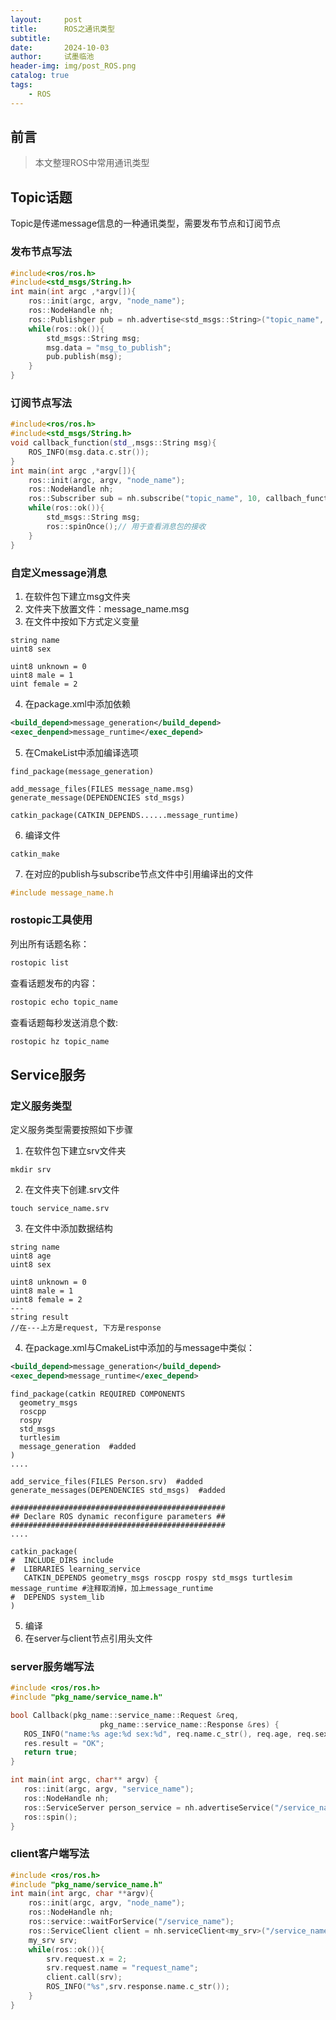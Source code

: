 ```yaml
---
layout:     post
title:      ROS之通讯类型
subtitle:   
date:       2024-10-03
author:     试墨临池
header-img: img/post_ROS.png
catalog: true
tags:
    - ROS
---
```


## 前言
> 本文整理ROS中常用通讯类型


## Topic话题

Topic是传递message信息的一种通讯类型，需要发布节点和订阅节点

### 发布节点写法
```C++
#include<ros/ros.h>
#include<std_msgs/String.h>
int main(int argc ,*argv[]){
    ros::init(argc, argv, "node_name");
    ros::NodeHandle nh;
    ros::Publishger pub = nh.advertise<std_msgs::String>("topic_name", 10);//10指缓存长度
    while(ros::ok()){
        std_msgs::String msg;
        msg.data = "msg_to_publish";
        pub.publish(msg);
    }
}
```
### 订阅节点写法
```C++
#include<ros/ros.h>
#include<std_msgs/String.h>
void callback_function(std_,msgs::String msg){
    ROS_INFO(msg.data.c.str());
}
int main(int argc ,*argv[]){
    ros::init(argc, argv, "node_name");
    ros::NodeHandle nh;
    ros::Subscriber sub = nh.subscribe("topic_name", 10, callbach_function);//10指缓存长度
    while(ros::ok()){
        std_msgs::String msg;
        ros::spinOnce();// 用于查看消息包的接收
    }
}
```

### 自定义message消息

1. 在软件包下建立msg文件夹
2. 文件夹下放置文件：message_name.msg
3. 在文件中按如下方式定义变量

```
string name
uint8 sex

uint8 unknown = 0
uint8 male = 1
uint female = 2
```

4. 在package.xml中添加依赖

```xml
<build_depend>message_generation</build_depend>
<exec_denpend>message_runtime</exec_depend>
```

5. 在CmakeList中添加编译选项
```
find_package(message_generation)

add_message_files(FILES message_name.msg)
generate_message(DEPENDENCIES std_msgs) 

catkin_package(CATKIN_DEPENDS......message_runtime)
```
6. 编译文件
```
catkin_make
```
7. 在对应的publish与subscribe节点文件中引用编译出的文件
```C++
#include message_name.h
```
### rostopic工具使用

列出所有话题名称：
```bash
rostopic list
```
查看话题发布的内容：
```bash
rostopic echo topic_name
```
查看话题每秒发送消息个数:
```bash
rostopic hz topic_name
```

## Service服务 

### 定义服务类型

定义服务类型需要按照如下步骤

1. 在软件包下建立srv文件夹
```
mkdir srv
```
2. 在文件夹下创建.srv文件
```
touch service_name.srv
```
3. 在文件中添加数据结构
```
string name
uint8 age
uint8 sex

uint8 unknown = 0
uint8 male = 1
uint8 female = 2
---
string result
//在---上方是request, 下方是response
```
4. 在package.xml与CmakeList中添加的与message中类似：

```xml
<build_depend>message_generation</build_depend>
<exec_depend>message_runtime</exec_depend>
```
```
find_package(catkin REQUIRED COMPONENTS
  geometry_msgs
  roscpp
  rospy
  std_msgs
  turtlesim
  message_generation  #added
)
....

add_service_files(FILES Person.srv)  #added
generate_messages(DEPENDENCIES std_msgs)  #added

################################################
## Declare ROS dynamic reconfigure parameters ##
################################################
....

catkin_package(
#  INCLUDE_DIRS include
#  LIBRARIES learning_service
   CATKIN_DEPENDS geometry_msgs roscpp rospy std_msgs turtlesim message_runtime #注释取消掉，加上message_runtime
#  DEPENDS system_lib
)
```

5. 编译
6. 在server与client节点引用头文件
### server服务端写法

```c++
#include <ros/ros.h>
#include "pkg_name/service_name.h"

bool Callback(pkg_name::service_name::Request &req,
                    pkg_name::service_name::Response &res) {
   ROS_INFO("name:%s age:%d sex:%d", req.name.c_str(), req.age, req.sex);
   res.result = "OK";
   return true;
}

int main(int argc, char** argv) {
   ros::init(argc, argv, "service_name");
   ros::NodeHandle nh;
   ros::ServiceServer person_service = nh.advertiseService("/service_name", Callback);
   ros::spin();
}
```

### client客户端写法

```C++
#include <ros/ros.h>
#include "pkg_name/service_name.h"
int main(int argc, char **argv){
    ros::init(argc, argv, "node_name");
    ros::NodeHandle nh;
    ros::service::waitForService("/service_name");
    ros::ServiceClient client = nh.serviceClient<my_srv>("/service_name");
    my_srv srv;
    while(ros::ok()){
        srv.request.x = 2;
        srv.request.name = "request_name";
        client.call(srv);
        ROS_INFO("%s",srv.response.name.c_str());
    }
}
```